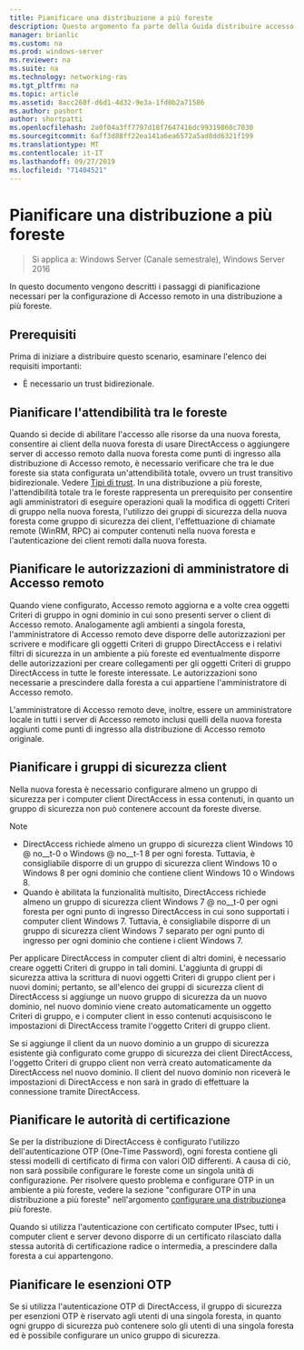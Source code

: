 ```yaml
---
title: Pianificare una distribuzione a più foreste
description: Questo argomento fa parte della Guida distribuire accesso remoto in un ambiente a più foreste in Windows Server 2016.
manager: brianlic
ms.custom: na
ms.prod: windows-server
ms.reviewer: na
ms.suite: na
ms.technology: networking-ras
ms.tgt_pltfrm: na
ms.topic: article
ms.assetid: 8acc260f-d6d1-4d32-9e3a-1fd0b2a71586
ms.author: pashort
author: shortpatti
ms.openlocfilehash: 2a0f04a3ff7797d18f7647416dc99319860c7030
ms.sourcegitcommit: 6aff3d88ff22ea141a6ea6572a5ad8dd6321f199
ms.translationtype: MT
ms.contentlocale: it-IT
ms.lasthandoff: 09/27/2019
ms.locfileid: "71404521"
---
```

# <a name="plan-a-multi-forest-deployment"></a>Pianificare una distribuzione a più foreste

>Si applica a: Windows Server (Canale semestrale), Windows Server 2016

In questo documento vengono descritti i passaggi di pianificazione necessari per la configurazione di Accesso remoto in una distribuzione a più foreste.  
  
## <a name="prerequisites"></a>Prerequisiti  
Prima di iniziare a distribuire questo scenario, esaminare l'elenco dei requisiti importanti:  
  
-   È necessario un trust bidirezionale.  
  
## <a name="plan-trust-between-forests"></a>Pianificare l'attendibilità tra le foreste  
Quando si decide di abilitare l'accesso alle risorse da una nuova foresta, consentire ai client della nuova foresta di usare DirectAccess o aggiungere server di accesso remoto dalla nuova foresta come punti di ingresso alla distribuzione di Accesso remoto, è necessario verificare che tra le due foreste sia stata configurata un'attendibilità totale, ovvero un trust transitivo bidirezionale. Vedere [Tipi di trust](https://technet.microsoft.com/library/cc775736.aspx). In una distribuzione a più foreste, l'attendibilità totale tra le foreste rappresenta un prerequisito per consentire agli amministratori di eseguire operazioni quali la modifica di oggetti Criteri di gruppo nella nuova foresta, l'utilizzo dei gruppi di sicurezza della nuova foresta come gruppo di sicurezza dei client, l'effettuazione di chiamate remote (WinRM, RPC) ai computer contenuti nella nuova foresta e l'autenticazione dei client remoti dalla nuova foresta.  
  
## <a name="plan-remote-access-administrator-permissions"></a>Pianificare le autorizzazioni di amministratore di Accesso remoto  
Quando viene configurato, Accesso remoto aggiorna e a volte crea oggetti Criteri di gruppo in ogni dominio in cui sono presenti server o client di Accesso remoto. Analogamente agli ambienti a singola foresta, l'amministratore di Accesso remoto deve disporre delle autorizzazioni per scrivere e modificare gli oggetti Criteri di gruppo DirectAccess e i relativi filtri di sicurezza in un ambiente a più foreste ed eventualmente disporre delle autorizzazioni per creare collegamenti per gli oggetti Criteri di gruppo DirectAccess in tutte le foreste interessate. Le autorizzazioni sono necessarie a prescindere dalla foresta a cui appartiene l'amministratore di Accesso remoto.  
  
L'amministratore di Accesso remoto deve, inoltre, essere un amministratore locale in tutti i server di Accesso remoto inclusi quelli della nuova foresta aggiunti come punti di ingresso alla distribuzione di Accesso remoto originale.  
  
## <a name="ClientSG"></a>Pianificare i gruppi di sicurezza client  
Nella nuova foresta è necessario configurare almeno un gruppo di sicurezza per i computer client DirectAccess in essa contenuti, in quanto un gruppo di sicurezza non può contenere account da foreste diverse.  
  
> [!NOTE]  
> -   DirectAccess richiede almeno un gruppo di sicurezza client Windows 10 @ no__t-0 o Windows @ no__t-1 8 per ogni foresta. Tuttavia, è consigliabile disporre di un gruppo di sicurezza client Windows 10 o Windows 8 per ogni dominio che contiene client Windows 10 o Windows 8.  
> -   Quando è abilitata la funzionalità multisito, DirectAccess richiede almeno un gruppo di sicurezza client Windows 7 @ no__t-0 per ogni foresta per ogni punto di ingresso DirectAccess in cui sono supportati i computer client Windows 7. Tuttavia, è consigliabile disporre di un gruppo di sicurezza client Windows 7 separato per ogni punto di ingresso per ogni dominio che contiene i client Windows 7.  
>   
> Per applicare DirectAccess in computer client di altri domini, è necessario creare oggetti Criteri di gruppo in tali domini. L'aggiunta di gruppi di sicurezza attiva la scrittura di nuovi oggetti Criteri di gruppo client per i nuovi domini; pertanto, se all'elenco dei gruppi di sicurezza client di DirectAccess si aggiunge un nuovo gruppo di sicurezza da un nuovo dominio, nel nuovo dominio viene creato automaticamente un oggetto Criteri di gruppo, e i computer client in esso contenuti acquisiscono le impostazioni di DirectAccess tramite l'oggetto Criteri di gruppo client.  
>   
> Se si aggiunge il client da un nuovo dominio a un gruppo di sicurezza esistente già configurato come gruppo di sicurezza dei client DirectAccess, l'oggetto Criteri di gruppo client non verrà creato automaticamente da DirectAccess nel nuovo dominio. Il client del nuovo dominio non riceverà le impostazioni di DirectAccess e non sarà in grado di effettuare la connessione tramite DirectAccess.  
  
## <a name="plan-certification-authorities"></a>Pianificare le autorità di certificazione  
Se per la distribuzione di DirectAccess è configurato l'utilizzo dell'autenticazione OTP (One-Time Password), ogni foresta contiene gli stessi modelli di certificato di firma con valori OID differenti. A causa di ciò, non sarà possibile configurare le foreste come un singola unità di configurazione. Per risolvere questo problema e configurare OTP in un ambiente a più foreste, vedere la sezione "configurare OTP in una distribuzione a più foreste" nell'argomento [configurare una distribuzione](Configure-a-Multi-Forest-Deployment.md)a più foreste.  
  
Quando si utilizza l'autenticazione con certificato computer IPsec, tutti i computer client e server devono disporre di un certificato rilasciato dalla stessa autorità di certificazione radice o intermedia, a prescindere dalla foresta a cui appartengono.  
  
## <a name="plan-otp-exemptions"></a>Pianificare le esenzioni OTP  
Se si utilizza l'autenticazione OTP di DirectAccess, il gruppo di sicurezza per esenzioni OTP è riservato agli utenti di una singola foresta, in quanto ogni gruppo di sicurezza può contenere solo gli utenti di una singola foresta ed è possibile configurare un unico gruppo di sicurezza.  
  


